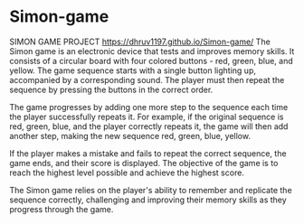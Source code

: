 # Simon-game
SIMON GAME PROJECT
https://dhruv1197.github.io/Simon-game/
The Simon game is an electronic device that tests and improves memory skills. It consists of a circular board with four colored buttons - red, green, blue, and yellow. The game sequence starts with a single button lighting up, accompanied by a corresponding sound. The player must then repeat the sequence by pressing the buttons in the correct order. 

The game progresses by adding one more step to the sequence each time the player successfully repeats it. For example, if the original sequence is red, green, blue, and the player correctly repeats it, the game will then add another step, making the new sequence red, green, blue, yellow. 

If the player makes a mistake and fails to repeat the correct sequence, the game ends, and their score is displayed. The objective of the game is to reach the highest level possible and achieve the highest score. 

The Simon game relies on the player's ability to remember and replicate the sequence correctly, challenging and improving their memory skills as they progress through the game.
